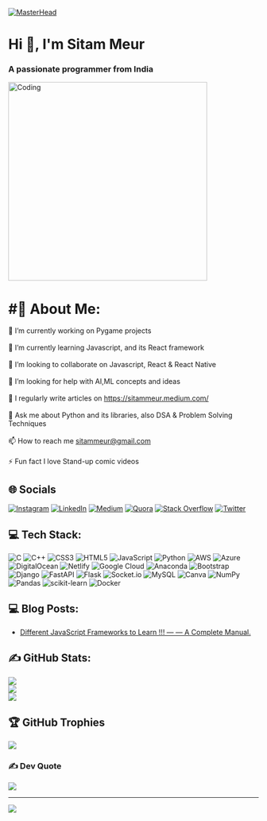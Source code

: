 [![MasterHead](https://engineering.giphy.com/wp-content/uploads/2017/06/api.gif)]()
<h1 align="left">Hi 👋, I'm Sitam Meur</h1>
<h3 align="left">A passionate programmer from India</h3>
<img align="center" alt="Coding" width="400" src="https://thumbs.gfycat.com/ExemplaryFairFeline-max-1mb.gif">

# #💫 About Me:
🔭 I’m currently working on Pygame projects<br><br>🌱 I’m currently learning Javascript, and its React framework<br><br>👯 I’m looking to collaborate on Javascript, React & React Native<br><br>🤝 I’m looking for help with AI,ML concepts and ideas<br><br>📝 I regularly write articles on https://sitammeur.medium.com/<br><br>💬 Ask me about Python and its libraries, also DSA & Problem Solving Techniques<br><br>📫 How to reach me sitammeur@gmail.com<br><br>⚡ Fun fact I love Stand-up comic videos


## 🌐 Socials
[![Instagram](https://img.shields.io/badge/Instagram-%23E4405F.svg?logo=Instagram&logoColor=white)](https://instagram.com/sitammeur3) [![LinkedIn](https://img.shields.io/badge/LinkedIn-%230077B5.svg?logo=linkedin&logoColor=white)](https://linkedin.com/in/sitam-meur-44b762223) [![Medium](https://img.shields.io/badge/Medium-12100E?logo=medium&logoColor=white)](https://medium.com/@sitammeur) [![Quora](https://img.shields.io/badge/Quora-%23B92B27.svg?logo=Quora&logoColor=white)](https://quora.com/profile/Sitam-Meur) [![Stack Overflow](https://img.shields.io/badge/-Stackoverflow-FE7A16?logo=stack-overflow&logoColor=white)](https://stackoverflow.com/users/19056320/sitam-meur) [![Twitter](https://img.shields.io/badge/Twitter-%231DA1F2.svg?logo=Twitter&logoColor=white)](https://twitter.com/sitammeur) 

## 💻 Tech Stack:
![C](https://img.shields.io/badge/c-%2300599C.svg?style=for-the-badge&logo=c&logoColor=white) ![C++](https://img.shields.io/badge/c++-%2300599C.svg?style=for-the-badge&logo=c%2B%2B&logoColor=white) ![CSS3](https://img.shields.io/badge/css3-%231572B6.svg?style=for-the-badge&logo=css3&logoColor=white) ![HTML5](https://img.shields.io/badge/html5-%23E34F26.svg?style=for-the-badge&logo=html5&logoColor=white) ![JavaScript](https://img.shields.io/badge/javascript-%23323330.svg?style=for-the-badge&logo=javascript&logoColor=%23F7DF1E) ![Python](https://img.shields.io/badge/python-3670A0?style=for-the-badge&logo=python&logoColor=ffdd54) ![AWS](https://img.shields.io/badge/AWS-%23FF9900.svg?style=for-the-badge&logo=amazon-aws&logoColor=white) ![Azure](https://img.shields.io/badge/azure-%230072C6.svg?style=for-the-badge&logo=azure-devops&logoColor=white) ![DigitalOcean](https://img.shields.io/badge/DigitalOcean-%230167ff.svg?style=for-the-badge&logo=digitalOcean&logoColor=white) ![Netlify](https://img.shields.io/badge/netlify-%23000000.svg?style=for-the-badge&logo=netlify&logoColor=#00C7B7) ![Google Cloud](https://img.shields.io/badge/Google%20Cloud-%234285F4.svg?style=for-the-badge&logo=google-cloud&logoColor=white) ![Anaconda](https://img.shields.io/badge/Anaconda-%2344A833.svg?style=for-the-badge&logo=anaconda&logoColor=white) ![Bootstrap](https://img.shields.io/badge/bootstrap-%23563D7C.svg?style=for-the-badge&logo=bootstrap&logoColor=white) ![Django](https://img.shields.io/badge/django-%23092E20.svg?style=for-the-badge&logo=django&logoColor=white) ![FastAPI](https://img.shields.io/badge/FastAPI-005571?style=for-the-badge&logo=fastapi) ![Flask](https://img.shields.io/badge/flask-%23000.svg?style=for-the-badge&logo=flask&logoColor=white) ![Socket.io](https://img.shields.io/badge/Socket.io-black?style=for-the-badge&logo=socket.io&badgeColor=010101) ![MySQL](https://img.shields.io/badge/mysql-%2300f.svg?style=for-the-badge&logo=mysql&logoColor=white) ![Canva](https://img.shields.io/badge/Canva-%2300C4CC.svg?style=for-the-badge&logo=Canva&logoColor=white) ![NumPy](https://img.shields.io/badge/numpy-%23013243.svg?style=for-the-badge&logo=numpy&logoColor=white) ![Pandas](https://img.shields.io/badge/pandas-%23150458.svg?style=for-the-badge&logo=pandas&logoColor=white) ![scikit-learn](https://img.shields.io/badge/scikit--learn-%23F7931E.svg?style=for-the-badge&logo=scikit-learn&logoColor=white) ![Docker](https://img.shields.io/badge/docker-%230db7ed.svg?style=for-the-badge&logo=docker&logoColor=white)

## 💻 Blog Posts:
<!-- BLOG-POST-LIST:START -->
- [Different JavaScript Frameworks to Learn !!! — — A Complete Manual.](https://sitammeur.medium.com/different-javascript-frameworks-to-learn-a-complete-manual-cdd2aef590ce)
<!-- BLOG-POST-LIST:END -->


## ✍️ GitHub Stats:
![](https://github-readme-stats.vercel.app/api?username=sitamgithub-MSIT&theme=chartreuse-dark&hide_border=false&include_all_commits=true&count_private=true)<br/>
![](https://github-readme-streak-stats.herokuapp.com/?user=sitamgithub-MSIT&theme=chartreuse-dark&hide_border=false)<br/>
![](https://github-readme-stats.vercel.app/api/top-langs/?username=sitamgithub-MSIT&theme=chartreuse-dark&hide_border=false&include_all_commits=true&count_private=true&layout=compact)


## 🏆 GitHub Trophies
![](https://github-profile-trophy.vercel.app/?username=sitamgithub-MSIT&theme=radical&no-frame=false&no-bg=false&margin-w=4)

### ✍️ Dev Quote

![](https://quotes-github-readme.vercel.app/api?type=horizontal&theme=radical)

---
[![](https://visitcount.itsvg.in/api?id=sitamgithub-MSIT&icon=0&color=0)](https://visitcount.itsvg.in)
